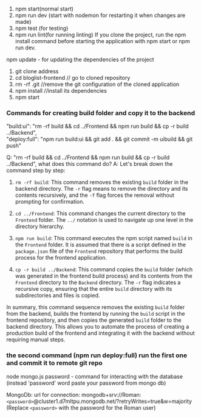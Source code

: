 <!-- starting server -->

1. npm start(normal start)
2. npm run dev (start with nodemon for restarting it when changes are made)
3. npm test (for testing)
4. npm run lint(for running linting)
   If you clone the project, run the npm install command before starting the application with npm start or npm run dev.

npm update - for updating the dependencies of the project

<!-- when you clone project from github -->

1. git clone address
2. cd bloglist-frontend // go to cloned repository
3. rm -rf .git //remove the git configuration of the cloned application
4. npm install //install its dependencies
5. npm start

### Commands for creating build folder and copy it to the backend

"build:ui": "rm -rf build && cd ../Frontend && npm run build && cp -r build ../Backend",\
"deploy:full": "npm run build:ui && git add . && git commit -m uibuild && git push"

Q: "rm -rf build && cd ../Frontend && npm run build && cp -r build ../Backend",
what does this command do?
A: Let's break down the command step by step:

1. `rm -rf build`: This command removes the existing `build` folder in the backend directory. The `-r` flag means to remove the directory and its contents recursively, and the `-f` flag forces the removal without prompting for confirmation.

2. `cd ../Frontend`: This command changes the current directory to the `Frontend` folder. The `../` notation is used to navigate up one level in the directory hierarchy.

3. `npm run build`: This command executes the npm script named `build` in the `Frontend` folder. It is assumed that there is a script defined in the `package.json` file of the `Frontend` repository that performs the build process for the frontend application.

4. `cp -r build ../Backend`: This command copies the `build` folder (which was generated in the frontend build process) and its contents from the `Frontend` directory to the `Backend` directory. The `-r` flag indicates a recursive copy, ensuring that the entire `build` directory with its subdirectories and files is copied.

In summary, this command sequence removes the existing `build` folder from the backend, builds the frontend by running the `build` script in the frontend repository, and then copies the generated `build` folder to the backend directory. This allows you to automate the process of creating a production build of the frontend and integrating it with the backend without requiring manual steps.

### the second command (npm run deploy:full) run the first one and commit it to remote git repo

node mongo.js password - command for interacting with the database (instead 'password' word paste your password from mongo db)

MongoDb:
url for connection:
mongodb+srv://Roman:`<password>`@cluster1.d7mltpu.mongodb.net/?retryWrites=true&w=majority (Replace `<password>` with the password for the Roman user)
